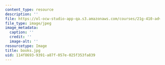 ```yaml
---
content_type: resource
description: ''
file: https://ol-ocw-studio-app-qa.s3.amazonaws.com/courses/21g-410-advanced-german-professional-communication-spring-2017/114f86939391a87f057e025f353fa839_books.jpg
file_type: image/jpeg
image_metadata:
  caption: ''
  credit: ''
  image-alt: ''
resourcetype: Image
title: books.jpg
uid: 114f8693-9391-a87f-057e-025f353fa839
---
```


